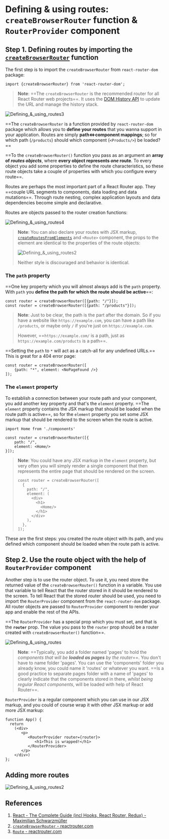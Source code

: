 # Defining & using routes: `createBrowserRouter` function & `RouterProvider` component

## Step 1. Defining routes by importing the [`createBrowserRouter`](https://reactrouter.com/en/main/routers/create-browser-router) function

The first step is to import the `createBrowserRouter` from `react-router-dom` package:

```react
import {createBrowserRouter} from 'react-router-dom';
```

> **Note**: ==The `createBrowserRouter` is the recommended router for all React Router web projects==. It uses the [DOM History API](https://developer.mozilla.org/en-US/docs/Web/API/History) to update the URL and manage the history stack.

![Defining_&_using_routes3](../../img/Defining_&_using_routes3.jpg)

==The `createBrowserRouter` is a function provided by `react-router-dom` package which allows you to **define your routes** that you wanna support in your application. Routes are simply **path<=>component mappings**; so for which path (`/products`) should which component (`<Products/>`) be loaded?==

==To the `createBrowserRouter()` function you pass as an argument an **array of _routes objects_**, where **every object represents _one_ route**. To every object you add some properties to define the route characteristics, so these route objects take a couple of properties with which you configure every route==.

Routes are perhaps the most important part of a React Router app. They ==couple URL segments to components, data loading and data mutations==. Through route nesting, complex application layouts and data dependencies become simple and declarative.

Routes are objects passed to the router creation functions:

![Defining_&_using_routes4](../../img/Defining_&_using_routes4.jpg)

> **Note**: You can also declare your routes with JSX markup, [`createRoutesFromElements`](https://reactrouter.com/en/main/utils/create-routes-from-elements) and `<Route>` component, the props to the element are identical to the properties of the route objects:
>
> ![Defining_&_using_routes2](../../img/Defining_&_using_routes2.jpg)
>
> Neither style is discouraged and behavior is identical.

### The `path` property

==One key property which you will almost always add is the `path` property. With `path` you **define the path for which the route should be active**==:

```react
const router = createBrowserRouter([{path: "/"}]);
const router = createBrowserRouter([{path: "/products"}]);
```

> **Note**: Just to be clear, the path is the part after the domain. So if you have a website like `https://example.com`, you can have a path like `/products`, or maybe only `/` if you're just on `https://example.com`.
>
> However, ==`https://example.com/` is a path, just as `https://example.com/products` is a path==.

==Setting the `path` to `*` will act as a catch-all for any undefined URLs.== This is great for a 404 error page:

```react
const router = createBrowserRouter([
    {path: "*", element: <NoPageFound />}
]);
```

### The `element` property

To establish a connection between your route path and your component, you add another key property and that's the `element` property. ==The `element` property contains the JSX markup that should be loaded when the route path is active==, so for the `element` property you set some JSX markup that should be rendered to the screen when the route is active.

```react
import Home from './components'

const router = createBrowserRouter([{
    path: "/",
    element: <Home/>
}]);
```

> **Note**: You could have any JSX markup in the `element` property, but very often you will simply render a single component that then represents the entire page that should be rendered on the screen.
>
> ```react
> const router = createBrowserRouter([
>   {
>     path: "/",
>     element: (
>       <div>
>         <h1>
>           <Home/>
>         </h1>
>       </div>
>     ),
>   },
> ]);
> ```

These are the first steps: you created the route object with its path, and you defined which component should be loaded when the route path is active.

## Step 2. Use the route object with the help of `RouterProvider` component

Another step is to use the router object. To use it, you need store the returned value of the `createBrowserRouter()` function in a variable. You use that variable to tell React that the router stored in it should be rendered to the screen. To tell React that the stored router should be used, you need to import the `RouterProvider` component from the `react-router-dom` package. All router objects are passed to `RouterProvider` component to render your app and enable the rest of the APIs.

==The `RouterProvider` has a special prop which you must set, and that is the **`router`** prop. The value you pass to the `router` prop should be a router created with `createBrowserRouter()` function==.

![Defining_&_using_routes](../../img/Defining_&_using_routes.jpg)

> **Note**: ==Typically, you add a folder named 'pages' to hold the _components that will be **loaded as pages** by the router_==. You don't have to name folder 'pages'. You can use the 'components' folder you already know, you could name it 'routes' or whatever you want. ==Is a good practice to separate pages folder with a name of 'pages' to clearly indicate that the components stored in there, _whilst being regular React components_, will be loaded with help of React Router==.

`RouterProvider` is a regular component which you can use in our JSX markup, and you could of course wrap it with other JSX markup or add more JSX markup:

```react
function App() {
  return
    (<div>
       <p>
          <RouterProvider router={router}>
             <h1>This is wrapped!</h1>
          </RouterProvider>
       </p>
    </div>)
};
```

## Adding more routes

![Defining_&_using_routes2](../../img/Defining_&_using_routes1.jpg)

## References

1. [React - The Complete Guide (incl Hooks, React Router, Redux) - Maximilian Schwarzmüller](https://www.udemy.com/course/react-the-complete-guide-incl-redux/)
1. [`createBrowserRouter` - reactrouter.com](https://reactrouter.com/en/main/routers/create-browser-router)
1. [`Route` - reactrouter.com](https://reactrouter.com/en/main/route/route)
